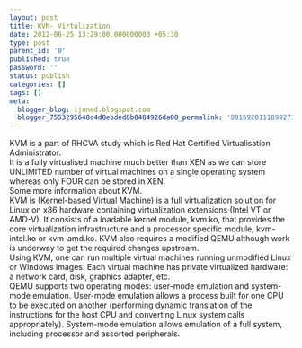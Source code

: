 ```yaml
---
layout: post
title: KVM- Virtulization
date: 2012-06-25 13:29:00.000000000 +05:30
type: post
parent_id: '0'
published: true
password: ''
status: publish
categories: []
tags: []
meta:
  blogger_blog: ijuned.blogspot.com
  blogger_7553295648c4d8ebded8b8484926da00_permalink: '8916920111899271220'
---
```

<div dir="ltr" style="text-align:left;"><span>KVM is a part of RHCVA </span><span class="IL_AD" id="IL_AD4">study<span class="IL_AD_ICON"></span></span><span> which is Red Hat Certified Virtualisation Administrator.</span><br /><span>It  is a fully virtualised machine much better than XEN as we can store  UNLIMITED number of virtual machines on a single operating system  whereas only </span><span class="IL_AD" id="IL_AD3">FOUR<span class="IL_AD_ICON"></span></span><span> can be stored in XEN.</span><br /><span>Some </span><span class="IL_AD" id="IL_AD8">more information<span class="IL_AD_ICON"></span></span><span> about KVM.</span><br /><span>KVM is (Kernel-based Virtual Machine) is a full virtualization </span><span class="IL_AD" id="IL_AD6">solution<span class="IL_AD_ICON"></span></span><span> for Linux on x86 hardware containing virtualization extensions (Intel  VT or AMD-V). It consists of a loadable kernel module, kvm.ko, that  provides the core virtualization infrastructure and a processor specific  module, kvm-intel.ko or kvm-amd.ko. KVM also requires a modified QEMU  although work is underway to get the required changes upstream. </span><br /><span>Using KVM, one can run multiple virtual machines running unmodified Linux or </span><span class="IL_AD" id="IL_AD5">Windows<span class="IL_AD_ICON"></span></span><span> </span><span class="IL_AD" id="IL_AD9">images<span class="IL_AD_ICON"></span></span><span>. Each virtual machine has private virtualized hardware: a </span><span class="IL_AD" id="IL_AD7">network<span class="IL_AD_ICON"></span></span><span> card, disk, graphics </span><span class="IL_AD" id="IL_AD10">adapter<span class="IL_AD_ICON"></span></span><span>, etc.</span><br /><span>QEMU  supports two operating modes: user-mode emulation and system-mode  emulation. User-mode emulation allows a process built for one CPU to be  executed on another (performing dynamic translation of the </span><span class="IL_AD" id="IL_AD1">instructions<span class="IL_AD_ICON"></span></span><span> for the host CPU and converting Linux system calls appropriately).  System-mode emulation allows emulation of a full system, including  processor and assorted peripherals.</span></div>
